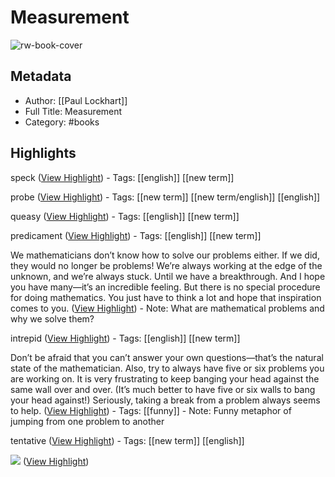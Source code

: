 # Measurement

![rw-book-cover](https://readwise-assets.s3.amazonaws.com/media/reader/parsed_document_assets/131917793/aZbeLJqS23toHyPhVpfGhdgrMJ6LIBPasgCXLBeYQwo-cover-cover.jpeg)

## Metadata
- Author: [[Paul Lockhart]]
- Full Title: Measurement
- Category: #books

## Highlights

speck ([View Highlight](https://read.readwise.io/read/01hmex3spx241nzbvaec5915tm))
    - Tags: [[english]] [[new term]] 


probe ([View Highlight](https://read.readwise.io/read/01hmexapnz3gg8vmqdz5h4zpam))
    - Tags: [[new term]] [[new term/english]] [[english]] 


queasy ([View Highlight](https://read.readwise.io/read/01hmexh2vx2fmj9r8f9qb6f6nn))
    - Tags: [[english]] [[new term]] 


predicament ([View Highlight](https://read.readwise.io/read/01hmexpe17gphzwachw0w72bwk))
    - Tags: [[english]] [[new term]] 


We mathematicians don’t know how to solve our problems either. If we did, they would no longer be problems! We’re always working at the edge of the unknown, and we’re always stuck. Until we have a breakthrough. And I hope you have many—it’s an incredible feeling. But there is no special procedure for doing mathematics. You just have to think a lot and hope that inspiration comes to you. ([View Highlight](https://read.readwise.io/read/01hmexs8x4efgz1nkgjdc7d9gp))
    - Note: What are mathematical problems and why we solve them?


intrepid ([View Highlight](https://read.readwise.io/read/01hmexvjxyemh0gef9wk8xnknd))
    - Tags: [[english]] [[new term]] 


Don’t be afraid that you can’t answer your own questions—that’s the natural state of the mathematician. Also, try to always have five or six problems you are working on. It is very frustrating to keep banging your head against the same wall over and over. (It’s much better to have five or six walls to bang your head against!) Seriously, taking a break from a problem always seems to help. ([View Highlight](https://read.readwise.io/read/01hmexy3s5f9fcd13avdcxd4vz))
    - Tags: [[funny]] 
    - Note: Funny metaphor of jumping from one problem to another


tentative ([View Highlight](https://read.readwise.io/read/01hmey1g4hhvdw1bdff718kr89))
    - Tags: [[new term]] [[english]] 


![](https://readwise-assets.s3.amazonaws.com/media/reader/parsed_document_assets/131917793/yReBzP0xETEhxP3FqCVghDOWXdknWPYpgbwhJjweAJ4-id13-00013.jpeg) ([View Highlight](https://read.readwise.io/read/01hmey6g2evw2spdh4syx9z9v6))

